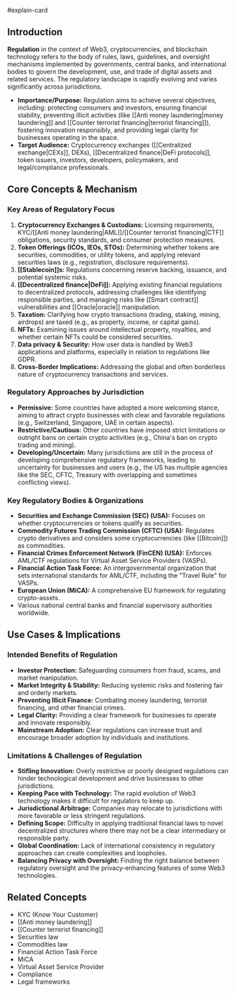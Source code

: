 #explain-card

## Introduction

**Regulation** in the context of Web3, cryptocurrencies, and blockchain technology refers to the body of rules, laws, guidelines, and oversight mechanisms implemented by governments, central banks, and international bodies to govern the development, use, and trade of digital assets and related services. The regulatory landscape is rapidly evolving and varies significantly across jurisdictions.

- **Importance/Purpose:** Regulation aims to achieve several objectives, including: protecting consumers and investors, ensuring financial stability, preventing illicit activities (like [[Anti money laundering|money laundering]] and [[Counter terrorist financing|terrorist financing]]), fostering innovation responsibly, and providing legal clarity for businesses operating in the space.
- **Target Audience:** Cryptocurrency exchanges ([[Centralized exchange|CEXs]], DEXs), [[Decentralized finance|DeFi protocols]], token issuers, investors, developers, policymakers, and legal/compliance professionals.

## Core Concepts & Mechanism

### Key Areas of Regulatory Focus

1.  **Cryptocurrency Exchanges & Custodians:** Licensing requirements, KYC/[[Anti money laundering|AML]]/[[Counter terrorist financing|CTF]] obligations, security standards, and consumer protection measures.
2.  **Token Offerings (ICOs, IEOs, STOs):** Determining whether tokens are securities, commodities, or utility tokens, and applying relevant securities laws (e.g., registration, disclosure requirements).
3.  **[[Stablecoin]]s:** Regulations concerning reserve backing, issuance, and potential systemic risks.
4.  **[[Decentralized finance|DeFi]]:** Applying existing financial regulations to decentralized protocols, addressing challenges like identifying responsible parties, and managing risks like [[Smart contract]] vulnerabilities and [[Oracle|oracle]] manipulation.
5.  **Taxation:** Clarifying how crypto transactions (trading, staking, mining, airdrops) are taxed (e.g., as property, income, or capital gains).
6.  **NFTs:** Examining issues around intellectual property, royalties, and whether certain NFTs could be considered securities.
7.  **Data privacy & Security:** How user data is handled by Web3 applications and platforms, especially in relation to regulations like GDPR.
8.  **Cross-Border Implications:** Addressing the global and often borderless nature of cryptocurrency transactions and services.

### Regulatory Approaches by Jurisdiction

- **Permissive:** Some countries have adopted a more welcoming stance, aiming to attract crypto businesses with clear and favorable regulations (e.g., Switzerland, Singapore, UAE in certain aspects).
- **Restrictive/Cautious:** Other countries have imposed strict limitations or outright bans on certain crypto activities (e.g., China's ban on crypto trading and mining).
- **Developing/Uncertain:** Many jurisdictions are still in the process of developing comprehensive regulatory frameworks, leading to uncertainty for businesses and users (e.g., the US has multiple agencies like the SEC, CFTC, Treasury with overlapping and sometimes conflicting views).

### Key Regulatory Bodies & Organizations

- **Securities and Exchange Commission (SEC) (USA):** Focuses on whether cryptocurrencies or tokens qualify as securities.
- **Commodity Futures Trading Commission (CFTC) (USA):** Regulates crypto derivatives and considers some cryptocurrencies (like [[Bitcoin]]) as commodities.
- **Financial Crimes Enforcement Network (FinCEN) (USA):** Enforces AML/CTF regulations for Virtual Asset Service Providers (VASPs).
- **Financial Action Task Force:** An intergovernmental organization that sets international standards for AML/CTF, including the "Travel Rule" for VASPs.
- **European Union (MiCA):** A comprehensive EU framework for regulating crypto-assets.
- Various national central banks and financial supervisory authorities worldwide.

## Use Cases & Implications

### Intended Benefits of Regulation

- **Investor Protection:** Safeguarding consumers from fraud, scams, and market manipulation.
- **Market Integrity & Stability:** Reducing systemic risks and fostering fair and orderly markets.
- **Preventing Illicit Finance:** Combating money laundering, terrorist financing, and other financial crimes.
- **Legal Clarity:** Providing a clear framework for businesses to operate and innovate responsibly.
- **Mainstream Adoption:** Clear regulations can increase trust and encourage broader adoption by individuals and institutions.

### Limitations & Challenges of Regulation

- **Stifling Innovation:** Overly restrictive or poorly designed regulations can hinder technological development and drive businesses to other jurisdictions.
- **Keeping Pace with Technology:** The rapid evolution of Web3 technology makes it difficult for regulators to keep up.
- **Jurisdictional Arbitrage:** Companies may relocate to jurisdictions with more favorable or less stringent regulations.
- **Defining Scope:** Difficulty in applying traditional financial laws to novel decentralized structures where there may not be a clear intermediary or responsible party.
- **Global Coordination:** Lack of international consistency in regulatory approaches can create complexities and loopholes.
- **Balancing Privacy with Oversight:** Finding the right balance between regulatory oversight and the privacy-enhancing features of some Web3 technologies.

## Related Concepts

- KYC (Know Your Customer)
- [[Anti money laundering]]
- [[Counter terrorist financing]]
- Securities law
- Commodities law
- Financial Action Task Force
- MiCA
- Virtual Asset Service Provider
- Compliance
- Legal frameworks
